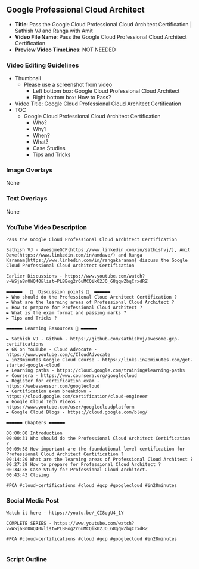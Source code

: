 ##  Google Professional Cloud Architect

- **Title**: Pass the Google Cloud Professional Cloud Architect Certification | Sathish VJ and Ranga with Amit
- **Video File Name**: Pass the Google Cloud Professional Cloud Architect Certification
- **Preview Video TimeLines**: NOT NEEDED

### Video Editing Guidelines

- Thumbnail 
	- Please use a screenshot from video
		- Left bottom box: Google Cloud Professional Cloud Architect
		- Right bottom box: How to Pass?
- Video Title: Google Cloud Professional Cloud Architect Certification
- TOC
	- Google Cloud Professional Cloud Architect Certification
		- Who?
		- Why?
		- When?
		- What?
		- Case Studies
		- Tips and Tricks
 
### Image Overlays

None

### Text Overlays

None

### YouTube Video Description

```
Pass the Google Cloud Professional Cloud Architect Certification

Sathish VJ - AwesomeGCP(https://www.linkedin.com/in/sathishvj/), Amit Dave(https://www.linkedin.com/in/amdave/) and Ranga Karanam(https://www.linkedin.com/in/rangakaranam) discuss the Google Cloud Professional Cloud Architect Certification

Earlier Discussions - https://www.youtube.com/watch?v=WSjaBnOWQ40&list=PLBBog2r6uMCQik02JO_68gqwZbqCrxdRZ

▬▬▬▬▬▬   💎  Discussion points 💎  ▬▬▬▬▬▬ 
► Who should do the Professional Cloud Architect Certification ?
► What are the learning areas of Professional Cloud Architect ?
► How to prepare for Professional Cloud Architect ? 
► What is the exam format and passing marks ?
► Tips and Tricks ?

▬▬▬▬▬▬ Learning Resources 🔗 ▬▬▬▬▬▬ 

► Sathish VJ - Github - https://github.com/sathishvj/awesome-gcp-certifications
► GK on YouTube - Cloud Advocate - https://www.youtube.com/c/CloudAdvocate
► in28minutes Google Cloud Course - https://links.in28minutes.com/get-started-google-cloud
► Learning paths - https://cloud.google.com/training#learning-paths
► Coursera - https://www.coursera.org/googlecloud
► Register for certification exam - https://webassessor.com/googlecloud
► Certification exam breakdown - https://cloud.google.com/certification/cloud-engineer
► Google Cloud Tech Videos - https://www.youtube.com/user/googlecloudplatform
► Google Cloud Blogs - https://cloud.google.com/blog/

▬▬▬▬▬▬ Chapters ▬▬▬▬▬▬ 

00:00:00 Introduction
00:00:31 Who should do the Professional Cloud Architect Certification ?
00:09:58 How important are the foundational level certification for Professional Cloud Architect Certification ?
00:14:20 What are the learning areas of Professional Cloud Architect ?
00:27:29 How to prepare for Professional Cloud Architect ? 
00:34:36 Case Study for Professional Cloud Architect.
00:43:43 Closing

#PCA #cloud-certifications #cloud #gcp #googlecloud #in28minutes

```

### Social Media Post

```
Watch it here - https://youtu.be/_CI8qgU4_1Y

COMPLETE SERIES - https://www.youtube.com/watch?v=WSjaBnOWQ40&list=PLBBog2r6uMCQik02JO_68gqwZbqCrxdRZ

#PCA #cloud-certifications #cloud #gcp #googlecloud #in28minutes


```

### Script Outline

```
```
